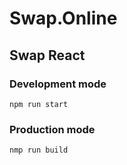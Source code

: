 # Swap.Online
## Swap  React

### Development mode
```
npm run start
```

### Production mode
```
nmp run build
```